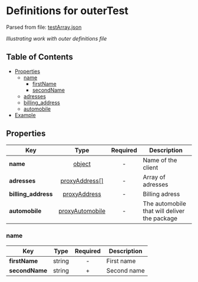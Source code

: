 # __Definitions for outerTest__
Parsed from file: [testArray.json](https://github.com/McCastles/JMC/blob/master/examples/outer/testArray.json)

_Illustrating work with outer definitions file_
## Table of Contents
* [Properties](#properties)
	* [name](#name)
		* [firstName](#name)
		* [secondName](#name)
	* [adresses](##properties)
	* [billing_address](##properties)
	* [automobile](##properties)
* [Example](#example)
## __Properties__

|Key|Type|Required|Description|
|-|:-:|:-:|-|
|__name__|[object](#name)|-|Name of the client|
|__adresses__|[proxyAddress[]](./definitions/proxy.md#proxyAddress)|-|Array of adresses|
|__billing_address__|[proxyAddress](./definitions/proxy.md#proxyAddress)|-|Billing adress|
|__automobile__|[proxyAutomobile](./definitions/proxy.md#proxyAutomobile)|-|The automobile that will deliver the package|
### __name__

|Key|Type|Required|Description|
|-|:-:|:-:|-|
|__firstName__|string|-|First name|
|__secondName__|string|+|Second name|